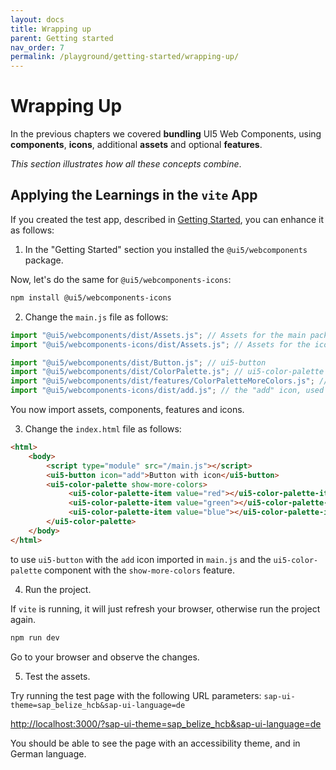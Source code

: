 ```yaml
---
layout: docs
title: Wrapping up
parent: Getting started
nav_order: 7
permalink: /playground/getting-started/wrapping-up/
---
```


# Wrapping Up

In the previous chapters we covered **bundling** UI5 Web Components, using **components**, **icons**, additional **assets** and optional **features**.

*This section illustrates how all these concepts combine*.

## Applying the Learnings in the `vite` App 

If you created the test app, described in [Getting Started](./01.%20Getting%20Started.md), you can enhance it as follows:

 1) In the "Getting Started" section you installed the `@ui5/webcomponents` package.

  Now, let's do the same for `@ui5/webcomponents-icons`:

```bash
npm install @ui5/webcomponents-icons
```

 2) Change the `main.js` file as follows:

   ```js
   import "@ui5/webcomponents/dist/Assets.js"; // Assets for the main package
   import "@ui5/webcomponents-icons/dist/Assets.js"; // Assets for the icons package
  
   import "@ui5/webcomponents/dist/Button.js"; // ui5-button
   import "@ui5/webcomponents/dist/ColorPalette.js"; // ui5-color-palette
   import "@ui5/webcomponents/dist/features/ColorPaletteMoreColors.js"; // the "more colors" feature
   import "@ui5/webcomponents-icons/dist/add.js"; // the "add" icon, used inside the button
   ```

  You now import assets, components, features and icons.

 3) Change the `index.html` file as follows:

   ```html
   <html>
       <body>
           <script type="module" src="/main.js"></script>
           <ui5-button icon="add">Button with icon</ui5-button>
           <ui5-color-palette show-more-colors>
                <ui5-color-palette-item value="red"></ui5-color-palette-item>
                <ui5-color-palette-item value="green"></ui5-color-palette-item>
                <ui5-color-palette-item value="blue"></ui5-color-palette-item>
           </ui5-color-palette>
       </body>
   </html>
   ```

   to use `ui5-button` with the `add` icon imported in `main.js` and the `ui5-color-palette` component with the `show-more-colors` feature.

 4) Run the project.

  If `vite` is running, it will just refresh your browser, otherwise run the project again.  

  ```bash
  npm run dev
  ```
  
  Go to your browser and observe the changes.

 5) Test the assets.

  Try running the test page with the following URL parameters: `sap-ui-theme=sap_belize_hcb&sap-ui-language=de`

  [http://localhost:3000/?sap-ui-theme=sap_belize_hcb&sap-ui-language=de](http://localhost:3000/?sap-ui-theme=sap_belize_hcb&sap-ui-language=de)
  
  You should be able to see the page with an accessibility theme, and in German language.
  
